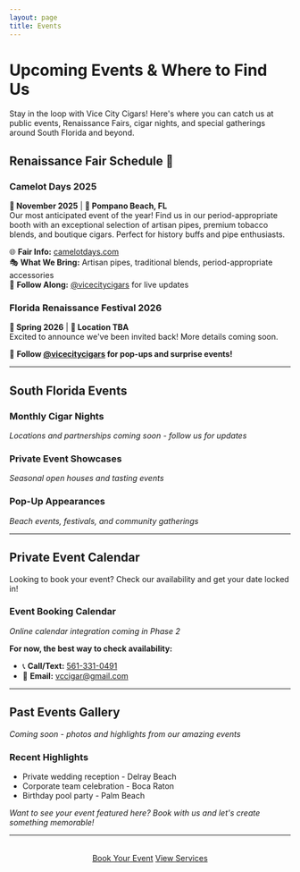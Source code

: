 ```yaml
---
layout: page
title: Events
---
```


# Upcoming Events & Where to Find Us

Stay in the loop with Vice City Cigars! Here's where you can catch us at public events, Renaissance Fairs, cigar nights, and special gatherings around South Florida and beyond.

## Renaissance Fair Schedule 🏰

### Camelot Days 2025
**📅 November 2025** | **📍 Pompano Beach, FL**  
Our most anticipated event of the year! Find us in our period-appropriate booth with an exceptional selection of artisan pipes, premium tobacco blends, and boutique cigars. Perfect for history buffs and pipe enthusiasts.

🌐 **Fair Info:** [camelotdays.com](https://camelotdays.com/)  
🎭 **What We Bring:** Artisan pipes, traditional blends, period-appropriate accessories  
📸 **Follow Along:** [@vicecitycigars](https://instagram.com/vicecitycigars) for live updates

### Florida Renaissance Festival 2026
**📅 Spring 2026** | **📍 Location TBA**  
Excited to announce we've been invited back! More details coming soon.

📱 **Follow [@vicecitycigars](https://instagram.com/vicecitycigars) for pop-ups and surprise events!**

---

## South Florida Events

### Monthly Cigar Nights
*Locations and partnerships coming soon - follow us for updates*

### Private Event Showcases
*Seasonal open houses and tasting events*

### Pop-Up Appearances
*Beach events, festivals, and community gatherings*

---

## Private Event Calendar

Looking to book your event? Check our availability and get your date locked in!

### Event Booking Calendar
*Online calendar integration coming in Phase 2*

**For now, the best way to check availability:**
- 📞 **Call/Text:** [561-331-0491](tel:+15613310491)
- 📧 **Email:** [vccigar@gmail.com](mailto:vccigar@gmail.com)

---

## Past Events Gallery
*Coming soon - photos and highlights from our amazing events*

### Recent Highlights
- Private wedding reception - Delray Beach
- Corporate team celebration - Boca Raton
- Birthday pool party - Palm Beach

*Want to see your event featured here? Book with us and let's create something memorable!*

---

<div style="text-align: center; margin: 2rem 0;">
  <a class="btn btn-primary" href="{{ '/contact' | relative_url }}">Book Your Event</a>
  <a class="btn btn-secondary" href="{{ '/services' | relative_url }}">View Services</a>
</div>
